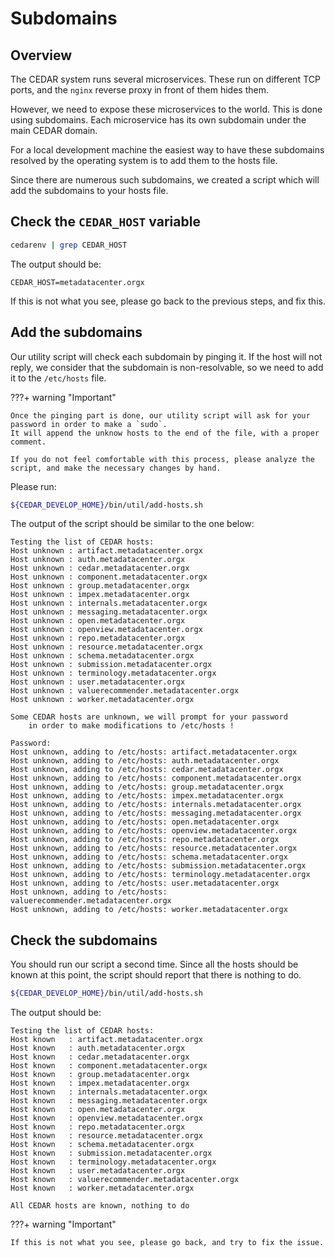 # Subdomains

## Overview
The CEDAR system runs several microservices. These run on different TCP ports, and the `nginx` reverse proxy in front of them hides them.

However, we need to expose these microservices to the world. This is done using subdomains. Each microservice has its own subdomain under the main CEDAR domain.

For a local development machine the easiest way to have these subdomains resolved by the operating system is to add them to the hosts file.

Since there are numerous such subdomains, we created a script which will add the subdomains to your hosts file.

## Check the `CEDAR_HOST` variable

```sh
cedarenv | grep CEDAR_HOST
```

The output should be:
```
CEDAR_HOST=metadatacenter.orgx
```

If this is not what you see, please go back to the previous steps, and fix this. 

## Add the subdomains

Our utility script will check each subdomain by pinging it. 
If the host will not reply, we consider that the subdomain is non-resolvable, so we need to add it to the `/etc/hosts` file.

???+ warning "Important"

    Once the pinging part is done, our utility script will ask for your password in order to make a `sudo`.
    It will append the unknow hosts to the end of the file, with a proper comment.
    
    If you do not feel comfortable with this process, please analyze the script, and make the necessary changes by hand.   

Please run:
```sh
${CEDAR_DEVELOP_HOME}/bin/util/add-hosts.sh
```

The output of the script should be similar to the one below:

```
Testing the list of CEDAR hosts:
Host unknown : artifact.metadatacenter.orgx
Host unknown : auth.metadatacenter.orgx
Host unknown : cedar.metadatacenter.orgx
Host unknown : component.metadatacenter.orgx
Host unknown : group.metadatacenter.orgx
Host unknown : impex.metadatacenter.orgx
Host unknown : internals.metadatacenter.orgx
Host unknown : messaging.metadatacenter.orgx
Host unknown : open.metadatacenter.orgx
Host unknown : openview.metadatacenter.orgx
Host unknown : repo.metadatacenter.orgx
Host unknown : resource.metadatacenter.orgx
Host unknown : schema.metadatacenter.orgx
Host unknown : submission.metadatacenter.orgx
Host unknown : terminology.metadatacenter.orgx
Host unknown : user.metadatacenter.orgx
Host unknown : valuerecommender.metadatacenter.orgx
Host unknown : worker.metadatacenter.orgx

Some CEDAR hosts are unknown, we will prompt for your password 
    in order to make modifications to /etc/hosts !

Password:
Host unknown, adding to /etc/hosts: artifact.metadatacenter.orgx
Host unknown, adding to /etc/hosts: auth.metadatacenter.orgx
Host unknown, adding to /etc/hosts: cedar.metadatacenter.orgx
Host unknown, adding to /etc/hosts: component.metadatacenter.orgx
Host unknown, adding to /etc/hosts: group.metadatacenter.orgx
Host unknown, adding to /etc/hosts: impex.metadatacenter.orgx
Host unknown, adding to /etc/hosts: internals.metadatacenter.orgx
Host unknown, adding to /etc/hosts: messaging.metadatacenter.orgx
Host unknown, adding to /etc/hosts: open.metadatacenter.orgx
Host unknown, adding to /etc/hosts: openview.metadatacenter.orgx
Host unknown, adding to /etc/hosts: repo.metadatacenter.orgx
Host unknown, adding to /etc/hosts: resource.metadatacenter.orgx
Host unknown, adding to /etc/hosts: schema.metadatacenter.orgx
Host unknown, adding to /etc/hosts: submission.metadatacenter.orgx
Host unknown, adding to /etc/hosts: terminology.metadatacenter.orgx
Host unknown, adding to /etc/hosts: user.metadatacenter.orgx
Host unknown, adding to /etc/hosts: valuerecommender.metadatacenter.orgx
Host unknown, adding to /etc/hosts: worker.metadatacenter.orgx
```

## Check the subdomains
You should run our script a second time.
Since all the hosts should be known at this point, the script should report that there is nothing to do.

```sh
${CEDAR_DEVELOP_HOME}/bin/util/add-hosts.sh
```

The output should be:
```
Testing the list of CEDAR hosts:
Host known   : artifact.metadatacenter.orgx
Host known   : auth.metadatacenter.orgx
Host known   : cedar.metadatacenter.orgx
Host known   : component.metadatacenter.orgx
Host known   : group.metadatacenter.orgx
Host known   : impex.metadatacenter.orgx
Host known   : internals.metadatacenter.orgx
Host known   : messaging.metadatacenter.orgx
Host known   : open.metadatacenter.orgx
Host known   : openview.metadatacenter.orgx
Host known   : repo.metadatacenter.orgx
Host known   : resource.metadatacenter.orgx
Host known   : schema.metadatacenter.orgx
Host known   : submission.metadatacenter.orgx
Host known   : terminology.metadatacenter.orgx
Host known   : user.metadatacenter.orgx
Host known   : valuerecommender.metadatacenter.orgx
Host known   : worker.metadatacenter.orgx

All CEDAR hosts are known, nothing to do
```

???+ warning "Important"
    
    If this is not what you see, please go back, and try to fix the issue.
